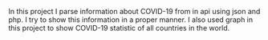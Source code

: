 In this project I parse information about COVID-19 from in api using json and php. I try to show this information in a proper manner. I also used graph in this project to show COVID-19 statistic of all countries in the world.